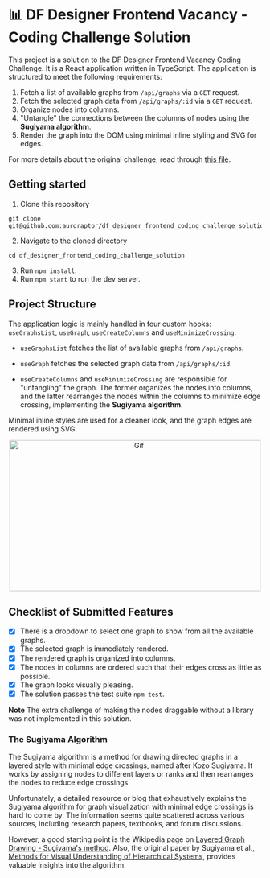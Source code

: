 # 📊 DF Designer Frontend Vacancy - Coding Challenge Solution

This project is a solution to the DF Designer Frontend Vacancy Coding Challenge. It is a React application written in TypeScript. The application is structured to meet the following requirements:

1. Fetch a list of available graphs from `/api/graphs` via a `GET` request.
2. Fetch the selected graph data from `/api/graphs/:id` via a `GET` request.
3. Organize nodes into columns.
4. "Untangle" the connections between the columns of nodes using the **Sugiyama algorithm**.
5. Render the graph into the DOM using minimal inline styling and SVG for edges.

For more details about the original challenge, read through [this file](https://github.com/mablin7/df_designer_frontend_test).

## Getting started

1. Clone this repository 
```
git clone git@github.com:auroraptor/df_designer_frontend_coding_challenge_solution.git
```
2. Navigate to the cloned directory
```
cd df_designer_frontend_coding_challenge_solution
```
3. Run `npm install`.
4. Run `npm start` to run the dev server.

## Project Structure
The application logic is mainly handled in four custom hooks: `useGraphsList`, `useGraph`, `useCreateColumns` and `useMinimizeCrossing`.

- `useGraphsList` fetches the list of available graphs from `/api/graphs`.

- `useGraph` fetches the selected graph data from `/api/graphs/:id`.

- `useCreateColumns` and `useMinimizeCrossing` are responsible for "untangling" the graph. The former organizes the nodes into columns, and the latter rearranges the nodes within the columns to minimize edge crossing, implementing the **Sugiyama algorithm**.

Minimal inline styles are used for a cleaner look, and the graph edges are rendered using SVG.

<p align="center">
  <img src="https://media.giphy.com/media/v1.Y2lkPTc5MGI3NjExaTlzcW8xeTdqNzZkZHNneGxicjZlYzQ0eW85OXhtZXVkZXFmc2R5YSZlcD12MV9pbnRlcm5hbF9naWZfYnlfaWQmY3Q9Zw/G2z3s4hBJHcCcLdNof/giphy.gif" alt="Gif" style="width: 500px; height: 300px;">
</p>

## Checklist of Submitted Features
  - [x] There is a dropdown to select one graph to show from all the available graphs.
   - [x] The selected graph is immediately rendered.
   - [x] The rendered graph is organized into columns.
   - [x] The nodes in columns are ordered such that their edges cross as little as possible.
   - [x] The graph looks visually pleasing.
   - [x] The solution passes the test suite `npm test`.

**Note**
The extra challenge of making the nodes draggable without a library was not implemented in this solution.

### The Sugiyama Algorithm
The Sugiyama algorithm is a method for drawing directed graphs in a layered style with minimal edge crossings, named after Kozo Sugiyama. It works by assigning nodes to different layers or ranks and then rearranges the nodes to reduce edge crossings.

Unfortunately, a detailed resource or blog that exhaustively explains the Sugiyama algorithm for graph visualization with minimal edge crossings is hard to come by. The information seems quite scattered across various sources, including research papers, textbooks, and forum discussions.

However, a good starting point is the Wikipedia page on [Layered Graph Drawing - Sugiyama's method](https://en.wikipedia.org/wiki/Layered_graph_drawing#Sugiyama's_method). Also, the original paper by Sugiyama et al., [Methods for Visual Understanding of Hierarchical Systems](https://ieeexplore.ieee.org/document/4308636), provides valuable insights into the algorithm. 